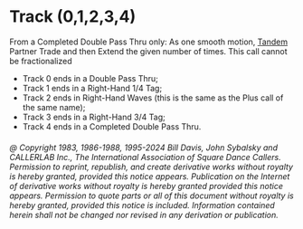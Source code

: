 
# Track (0,1,2,3,4)

From a Completed Double Pass Thru only: As one smooth motion,
[Tandem](../c1/tandem_concept.md)
Partner Trade
and then Extend the given number of times.
This call cannot be fractionalized

- Track 0 ends in a Double Pass Thru;
- Track 1 ends in a Right-Hand 1/4 Tag;
- Track 2 ends in Right-Hand Waves (this is the same as the Plus call of the same name);
- Track 3 ends in a Right-Hand 3/4 Tag;
- Track 4 ends in a Completed Double Pass Thru.

###### @ Copyright 1983, 1986-1988, 1995-2024 Bill Davis, John Sybalsky and CALLERLAB Inc., The International Association of Square Dance Callers. Permission to reprint, republish, and create derivative works without royalty is hereby granted, provided this notice appears. Publication on the Internet of derivative works without royalty is hereby granted provided this notice appears. Permission to quote parts or all of this document without royalty is hereby granted, provided this notice is included. Information contained herein shall not be changed nor revised in any derivation or publication.
